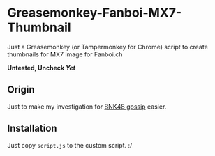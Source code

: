 # Greasemonkey-Fanboi-MX7-Thumbnail
Just a Greasemonkey (or Tampermonkey for Chrome) script to create thumbnails for MX7 image for Fanboi.ch 

__Untested, Uncheck *Yet*__

## Origin

Just to make my investigation for [BNK48 gossip](https://fanboi.ch/netwatch/4321/) easier.

## Installation

Just copy `script.js` to the custom script. :/
